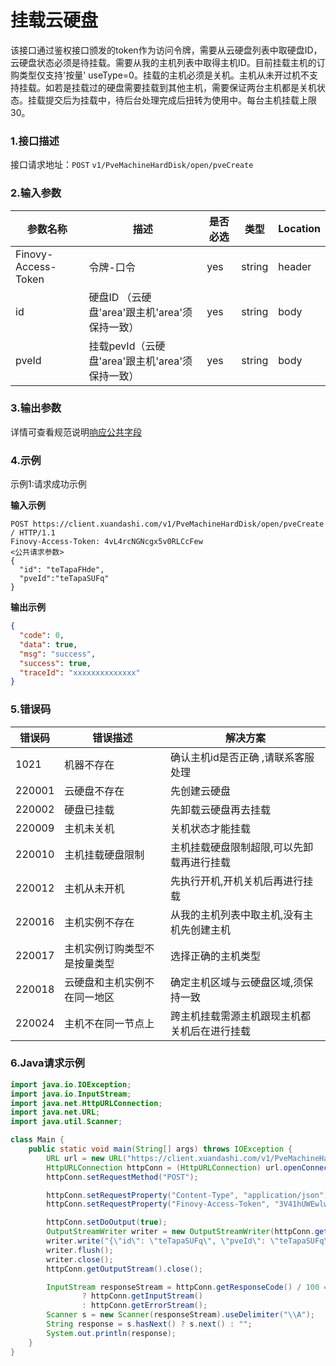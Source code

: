 # 挂载云硬盘

该接口通过鉴权接口颁发的token作为访问令牌，需要从云硬盘列表中取硬盘ID，云硬盘状态必须是待挂载。需要从我的主机列表中取得主机ID。目前挂载主机的订购类型仅支持'按量'
useType=0。挂载的主机必须是关机。主机从未开过机不支持挂载。如若是挂载过的硬盘需要挂载到其他主机，需要保证两台主机都是关机状态。挂载提交后为挂载中，待后台处理完成后扭转为使用中。每台主机挂载上限30。

### 1.接口描述

接口请求地址：`POST`   `v1/PveMachineHardDisk/open/pveCreate`

### 2.输入参数

| 参数名称                | 描述                               | 是否必选 | 类型     | Location |
|---------------------|----------------------------------|------|--------|----------|
| Finovy-Access-Token | 令牌-口令                            | yes  | string | header   |
| id                  | 硬盘ID （云硬盘'area'跟主机'area'须保持一致）   | yes  | string | body     |
| pveId               | 挂载pevId（云硬盘'area'跟主机'area'须保持一致） | yes  | string | body     |

### 3.输出参数
详情可查看规范说明[响应公共字段](https://finovy-open-api.readthedocs.io/zh_CN/latest/api/common/2.%E8%A7%84%E8%8C%83%E8%AF%B4%E6%98%8E.html#id4)

### 4.示例
示例1:请求成功示例

**输入示例**

```text
POST https://client.xuandashi.com/v1/PveMachineHardDisk/open/pveCreate  / HTTP/1.1
Finovy-Access-Token: 4vL4rcNGNcgx5v0RLCcFew
<公共请求参数>
{
  "id": "teTapaFHde",
  "pveId":"teTapaSUFq"
}
```

**输出示例**

```json
{
  "code": 0,
  "data": true,
  "msg": "success",
  "success": true,
  "traceId": "xxxxxxxxxxxxxx"
}
```

### 5.错误码

| 错误码    | 错误描述           | 解决方案                   |
|--------|----------------|------------------------|
| 1021   | 机器不存在          | 确认主机id是否正确 ,请联系客服处理    |
| 220001 | 云硬盘不存在         | 先创建云硬盘                 |
| 220002 | 硬盘已挂载          | 先卸载云硬盘再去挂载             |
| 220009 | 主机未关机          | 关机状态才能挂载               |
| 220010 | 主机挂载硬盘限制       | 主机挂载硬盘限制超限,可以先卸载再进行挂载  |
| 220012 | 主机从未开机         | 先执行开机,开机关机后再进行挂载       |
| 220016 | 主机实例不存在        | 从我的主机列表中取主机,没有主机先创建主机  |
| 220017 | 主机实例订购类型不是按量类型 | 选择正确的主机类型              |
| 220018 | 云硬盘和主机实例不在同一地区 | 确定主机区域与云硬盘区域,须保持一致     |
| 220024 | 主机不在同一节点上      | 跨主机挂载需源主机跟现主机都关机后在进行挂载 |




### 6.Java请求示例

```java
import java.io.IOException;
import java.io.InputStream;
import java.net.HttpURLConnection;
import java.net.URL;
import java.util.Scanner;

class Main {
    public static void main(String[] args) throws IOException {
        URL url = new URL("https://client.xuandashi.com/v1/PveMachineHardDisk/open/pveCreate");
        HttpURLConnection httpConn = (HttpURLConnection) url.openConnection();
        httpConn.setRequestMethod("POST");

        httpConn.setRequestProperty("Content-Type", "application/json");
        httpConn.setRequestProperty("Finovy-Access-Token", "3V41hUWEwlwKH44m7SpJOs");

        httpConn.setDoOutput(true);
        OutputStreamWriter writer = new OutputStreamWriter(httpConn.getOutputStream());
        writer.write("{\"id\": \"teTapaSUFq\", \"pveId\": \"teTapaSUFq\" }");
        writer.flush();
        writer.close();
        httpConn.getOutputStream().close();

        InputStream responseStream = httpConn.getResponseCode() / 100 == 2
                ? httpConn.getInputStream()
                : httpConn.getErrorStream();
        Scanner s = new Scanner(responseStream).useDelimiter("\\A");
        String response = s.hasNext() ? s.next() : "";
        System.out.println(response);
    }
}
```